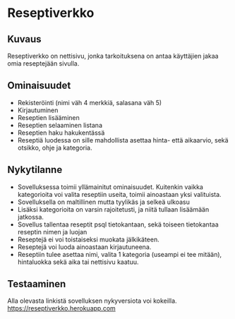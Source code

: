 # Reseptiverkko

## Kuvaus
Reseptiverkko on nettisivu, jonka tarkoituksena on antaa käyttäjien jakaa omia reseptejään sivulla.

## Ominaisuudet
- Rekisteröinti (nimi väh 4 merkkiä, salasana väh 5)
- Kirjautuminen
- Reseptien lisääminen
- Reseptien selaaminen listana
- Reseptien haku hakukentässä
- Reseptiä luodessa on sille mahdollista asettaa hinta- että aikaarvio, sekä otsikko, ohje ja kategoria.

## Nykytilanne
- Sovelluksessa toimii yllämainitut ominaisuudet. Kuitenkin vaikka kategorioita voi valita reseptiin useita, toimii ainoastaan yksi valituista.
- Sovelluksella on maltillinen mutta tyylikäs ja selkeä ulkoasu
- Lisäksi kategorioita on varsin rajoitetusti, ja niitä tullaan lisäämään jatkossa.
- Sovellus tallentaa reseptit psql tietokantaan, sekä toiseen tietokantaa reseptin nimen ja luojan
- Reseptejä ei voi toistaiseksi muokata jälkikäteen.
- Reseptejä voi luoda ainoastaan kirjautuneena.
- Reseptiin tulee asettaa nimi, valita 1 kategoria (useampi ei tee mitään), hintaluokka sekä aika tai nettisivu kaatuu.

## Testaaminen
Alla olevasta linkistä sovelluksen nykyversiota voi kokeilla.
https://reseptiverkko.herokuapp.com
